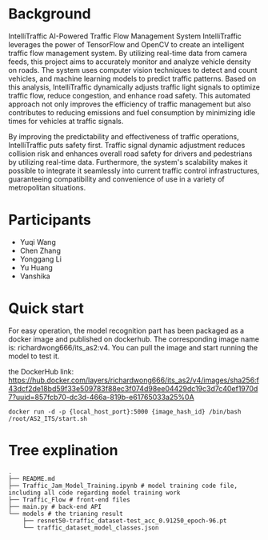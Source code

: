 # Background
IntelliTraffic   AI-Powered Traffic Flow Management System
IntelliTraffic leverages the power of TensorFlow and OpenCV to create an intelligent traffic flow management system. By utilizing real-time data from camera feeds, this project aims to accurately monitor and analyze vehicle density on roads. The system uses computer vision techniques to detect and count vehicles, and machine learning models to predict traffic patterns. Based on this analysis, IntelliTraffic dynamically adjusts traffic light signals to optimize traffic flow, reduce congestion, and enhance road safety. This automated approach not only improves the efficiency of traffic management but also contributes to reducing emissions and fuel consumption by minimizing idle times for vehicles at traffic signals. 

 By improving the predictability and effectiveness of traffic operations, IntelliTraffic puts safety first. Traffic signal dynamic adjustment reduces collision risk and enhances overall road safety for drivers and pedestrians by utilizing real-time data. Furthermore, the system's scalability makes it possible to integrate it seamlessly into current traffic control infrastructures, guaranteeing compatibility and convenience of use in a variety of metropolitan situations. 

# Participants

- Yuqi Wang
- Chen Zhang
- Yonggang Li
- Yu Huang
- Vanshika

# Quick start
For easy operation, the model recognition part has been packaged as a docker image and published on dockerhub. The corresponding image name is: richardwong666/its_as2:v4. You can pull the image and start running the model to test it.

the DockerHub link: https://hub.docker.com/layers/richardwong666/its_as2/v4/images/sha256:f43dcf2de18bd59f33e509783f88ec3f074d98ee04429dc19c3d7c40ef1970d7?uuid=857fcb70-dc3d-466a-819b-e61765033a25%0A

```
docker run -d -p {local_host_port}:5000 {image_hash_id} /bin/bash /root/AS2_ITS/start.sh
``` 


# Tree explination

```
.
├── README.md 
├── Traffic_Jam_Model_Training.ipynb # model training code file, including all code regarding model training work
├── Traffic_Flow # front-end files
├── main.py # back-end API
└── models # the trianing result 
    ├── resnet50-traffic_dataset-test_acc_0.91250_epoch-96.pt
    └── traffic_dataset_model_classes.json


```
